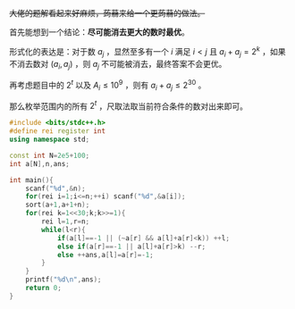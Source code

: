~~大佬的题解看起来好麻烦，蒟蒻来给一个更蒟蒻的做法。~~

首先能想到一个结论：**尽可能消去更大的数时最优**。

形式化的表达是：对于数 $a_j$ ，显然至多有一个 $i$ 满足 $i<j$ 且 $a_i+a_j=2^k$ ，如果不消去数对 $(a_i,a_j)$ ，则 $a_j$ 不可能被消去，最终答案不会更优。

再考虑题目中的 $2^t$ 以及 $A_i\leq 10^9$ ，则有 $a_i+a_j\leq 2^{30}$ 。

那么枚举范围内的所有 $2^t$ ，尺取法取当前符合条件的数对出来即可。


```cpp
#include <bits/stdc++.h>
#define rei register int
using namespace std;

const int N=2e5+100;
int a[N],n,ans;

int main(){
    scanf("%d",&n);
    for(rei i=1;i<=n;++i) scanf("%d",&a[i]);
    sort(a+1,a+1+n);
    for(rei k=1<<30;k;k>>=1){
        rei l=1,r=n;
        while(l<r){
            if(a[l]==-1 || (~a[r] && a[l]+a[r]<k)) ++l;
            else if(a[r]==-1 || a[l]+a[r]>k) --r;
            else ++ans,a[l]=a[r]=-1;
        }
    }
    printf("%d\n",ans);
    return 0;
}
```
